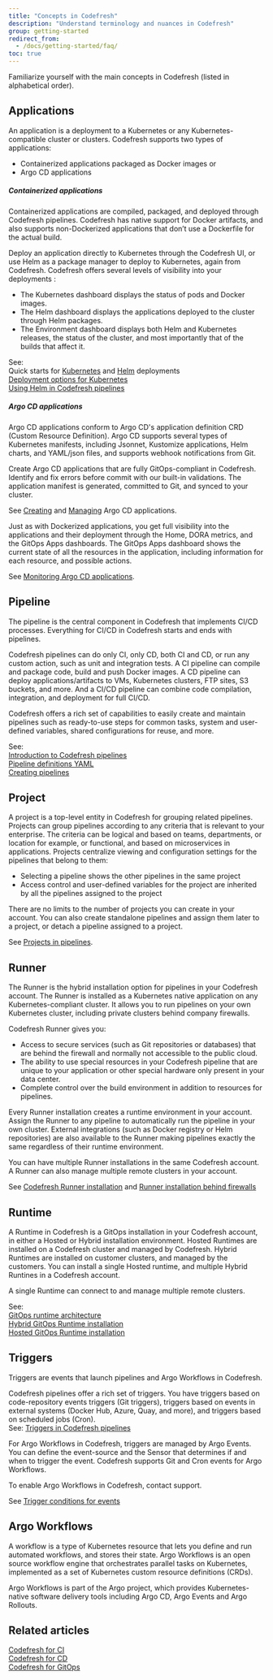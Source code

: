 ```yaml
---
title: "Concepts in Codefresh"
description: "Understand terminology and nuances in Codefresh"
group: getting-started
redirect_from:
  - /docs/getting-started/faq/
toc: true
---
```

<!--- remove WIP from header once complete -->
Familiarize yourself with the main concepts in Codefresh (listed in alphabetical order).

## Applications
An application is a deployment to a Kubernetes or any Kubernetes-compatible cluster or clusters.
Codefresh supports two types of applications:
* Containerized applications packaged as Docker images or 
* Argo CD applications 

##### Containerized applications  
Containerized applications are compiled, packaged, and deployed through Codefresh pipelines. Codefresh has native support for Docker artifacts, and also supports non-Dockerized applications that don’t use a Dockerfile for the actual build.

Deploy an application directly to Kubernetes through the Codefresh UI, or use Helm as a package manager to deploy to Kubernetes, again from Codefresh. 
Codefresh offers several levels of visibility into your deployments :
* The Kubernetes dashboard displays the status of pods and Docker images.
* The Helm dashboard displays the applications deployed to the cluster through Helm packages.
* The Environment dashboard displays both Helm and Kubernetes releases, the status of the cluster, and most importantly that of the builds that affect it. 

See:  
Quick starts for [Kubernetes]({{site.baseurl}}/docs/quick-start/ci-quick-start/deploy-to-kubernetes/) and [Helm]({{site.baseurl}}/docs/quick-start/ci-quick-start/deploy-with-helm/) deployments  
[Deployment options for Kubernetes]({{site.baseurl}}/docs/deployments/kubernetes/)  
[Using Helm in Codefresh pipelines]({{site.baseurl}}/docs/deployments/helm/using-helm-in-codefresh-pipeline/)  


##### Argo CD applications 
Argo CD applications conform to Argo CD's application definition CRD (Custom Resource Definition). Argo CD supports several types of Kubernetes manifests, including Jsonnet, Kustomize applications, Helm charts, and YAML/json files, and supports webhook notifications from Git. 

Create Argo CD applications that are fully GitOps-compliant in Codefresh. Identify and fix errors before commit with our built-in validations. The application manifest is generated, committed to Git, and synced to your cluster.   

See [Creating]({{site.baseurl}}/docs/deployments/gitops/create-application/) and [Managing]({{site.baseurl}}/docs/deployments/gitops/manage-application/) Argo CD applications. 


Just as with Dockerized applications, you get full visibility into the applications and their deployment through the Home, DORA metrics, and the GitOps Apps dashboards. The GitOps Apps dashboard shows the current state of all the resources in the application, including information for each resource, and possible actions.  

See [Monitoring Argo CD applications]({{site.baseurl}}/docs/deployments/gitops/monitor-applications/).


## Pipeline
The pipeline is the central component in Codefresh that implements CI/CD processes. Everything for CI/CD in Codefresh starts and ends with pipelines.  

Codefresh pipelines can do only CI, only CD, both CI and CD, or run any custom action, such as unit and integration tests.
A CI pipeline can compile and package code, build and push Docker images. A CD pipeline can deploy applications/artifacts to VMs, Kubernetes clusters, FTP sites, S3 buckets, and more. And a CI/CD pipeline can combine code compilation, integration, and deployment for full CI/CD. 

Codefresh offers a rich set of capabilities to easily create and maintain pipelines such as ready-to-use steps for common tasks, system and user-defined variables, shared configurations for reuse, and more.

See:  
[Introduction to Codefresh pipelines]({{site.baseurl}}/docs/pipelines/introduction-to-codefresh-pipelines/)  
[Pipeline definitions YAML]({{site.baseurl}}/docs/pipelines/what-is-the-codefresh-yaml/)  
[Creating pipelines]({{site.baseurl}}/docs/pipelines/pipelines/)  

## Project
A project is a top-level entity in Codefresh for grouping related pipelines. Projects can group pipelines according to any criteria that is relevant to your enterprise. The criteria can be logical and based on teams, departments, or location for example, or functional, and based on microservices in applications. 
Projects centralize viewing and configuration settings for the pipelines that belong to them:
* Selecting  a pipeline shows the other pipelines in the same project
* Access control and user-defined variables for the project are inherited by all the pipelines assigned to the project

There are no limits to the number of projects you can create in your account. You can also create standalone pipelines and assign them later to a project, or detach a pipeline assigned to a project. 

See [Projects in pipelines]({{site.baseurl}}/docs/pipelines/pipelines/#pipeline-concepts).

## Runner
The Runner is the hybrid installation option for pipelines in your Codefresh account. The Runner is installed as a Kubernetes native application on any Kubernetes-compliant cluster. It allows you to run pipelines on your own Kubernetes cluster, including private clusters behind company firewalls.

Codefresh Runner gives you: 
* Access to secure services (such as Git repositories or databases) that are behind the firewall and normally not accessible to the public cloud.
* The ability to use special resources in your Codefresh pipeline that are unique to your application or other special hardware only present in your data center.
* Complete control over the build environment in addition to resources for pipelines.

Every Runner installation creates a runtime environment in your account. Assign the Runner to any pipeline to automatically run the pipeline in your own cluster. External integrations (such as Docker registry or Helm repositories) are also available to the Runner making pipelines exactly the same regardless of their runtime environment.

You can have multiple Runner installations in the same Codefresh account. A Runner can also manage multiple remote clusters in your account. 

See [Codefresh Runner installation]({{site.baseurl}}/docs/installation/runner/install-codefresh-runner/) and [Runner installation behind firewalls]({{site.baseurl}}/docs/installation/behind-the-firewall/)  

## Runtime
A Runtime in Codefresh is a  GitOps installation in your Codefresh account, in either a Hosted or Hybrid installation environment. Hosted Runtimes are installed on a Codefresh cluster and managed by Codefresh. Hybrid Runtimes are installed on customer clusters, and managed by the customers.
You can install a  single Hosted runtime, and multiple Hybrid Runtines in a Codefresh account.  


<!--add diagram -->
A single Runtime can connect to and manage multiple remote clusters.  


See:  
[GitOps runtime architecture]({{site.baseurl}}/docs/installation/gitops/runtime-architecture/)  
[Hybrid GitOps Runtime installation]({{site.baseurl}}/docs/installation/gitops/runtime-install-with-new-argo-cd/)  
[Hosted GitOps Runtime installation]({{site.baseurl}}/docs/installation/gitops/hosted-runtime/)


## Triggers
Triggers are events that launch pipelines and Argo Workflows in Codefresh. 

Codefresh pipelines offer a rich set of triggers. You have triggers based on code-repository events triggers (Git triggers), triggers based on events in external systems (Docker Hub, Azure, Quay, and more), and triggers based on scheduled jobs (Cron).  
See:
[Triggers in Codefresh pipelines]({{site.baseurl}}/docs/pipelines/triggers/)  

For Argo Workflows in Codefresh, triggers are managed by Argo Events. You can define the event-source and the Sensor that determines if and when to trigger the event. Codefresh supports Git and Cron events for Argo Workflows.

To enable Argo Workflows in Codefresh, contact support.

See [Trigger conditions for events]({{site.baseurl}}/docs/workflows/create-pipeline/#configure-trigger-conditions-for-events)



## Argo Workflows

A workflow is a type of Kubernetes resource that lets you define and run automated workflows, and stores their state. 
Argo Workflows is an open source workflow engine that orchestrates parallel tasks on Kubernetes, implemented as a set of Kubernetes custom resource definitions (CRDs). 

Argo Workflows is part of the Argo project, which provides Kubernetes-native software delivery tools including Argo CD, Argo Events and Argo Rollouts. 


## Related articles
[Codefresh for CI]({{site.baseurl}}/docs/getting-started/ci-codefresh/)  
[Codefresh for CD]({{site.baseurl}}/docs/getting-started/cd-codefresh/)   
[Codefresh for GitOps]({{site.baseurl}}/docs/getting-started/gitops-codefresh/)  
